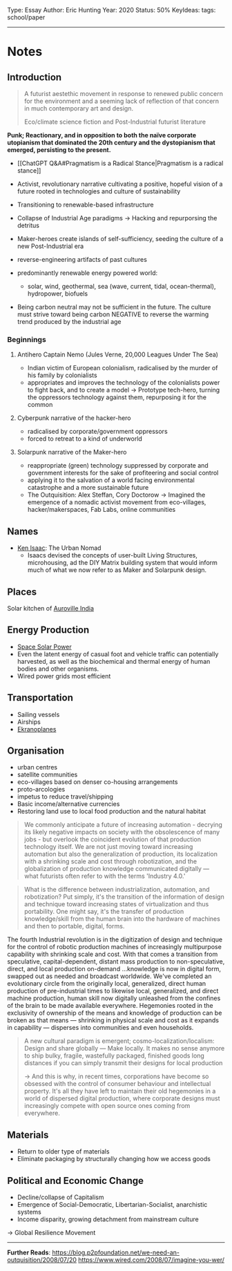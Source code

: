 
Type: Essay
Author: Eric Hunting
Year: 2020
Status: 50%
KeyIdeas: 
tags: school/paper 

___
# Notes
## Introduction

>A futurist aestethic movement in response to renewed public concern for the environment and a seeming lack of reflection of that concern in much contemporary art and design.
>
>Eco/climate science fiction and Post-Industrial futurist literature

**Punk; Reactionary, and in opposition to both the naïve corporate utopianism that dominated the 20th century and the dystopianism that emerged, persisting to the present.**

- [[ChatGPT Q&A#Pragmatism is a Radical Stance|Pragmatism is a radical stance]]
- Activist, revolutionary narrative cultivating a positive, hopeful vision of a future rooted in technologies and culture of sustainability 
- Transitioning to renewable-based infrastructure
- Collapse of Industrial Age paradigms &rarr; Hacking and repurporsing the detritus 
- Maker-heroes create islands of self-sufficiency, seeding the culture of a new Post-Industrial era
- reverse-engineering artifacts of past cultures
- predominantly renewable energy powered world:
	- solar, wind, geothermal, sea (wave, current, tidal, ocean-thermal), hydropower, biofuels

- Being carbon neutral may not be sufficient in the future. The culture must strive toward being carbon NEGATIVE to reverse the warming trend produced by the industrial age

### Beginnings

1. Antihero Captain Nemo (Jules Verne, 20,000 Leagues Under The Sea) 
	- Indian victim of European colonialism, radicalised by the murder of his family by colonialists
	- appropriates and improves the technology of the colonialists power to fight back, and to create a model
	&rarr; Prototype tech-hero, turning the oppressors technology against them, repurposing it for the common

2. Cyberpunk narrative of the hacker-hero
	- radicalised by corporate/government oppressors
	- forced to retreat to a kind of underworld

3. Solarpunk narrative of the Maker-hero
	- reappropriate (green) technology suppressed by corporate and government interests for the sake of profiteering and social control 
	- applying it to the salvation of a world facing environmental catastrophe and a more sustainable future
	- The Outquisition: Alex Steffan, Cory Doctorow &rarr; Imagined the emergence of a nomadic activist movement from eco-villages, hacker/makerspaces, Fab Labs, online communities

## Names 

- [Ken Isaac](https://metropolismag.com/profiles/ken-isaacs-wanted-retool-way-we-live/): The Urban Nomad
	- Isaacs devised the concepts of user-built Living Structures, microhousing, ad the DIY Matrix building system that would inform much of what we now refer to as Maker and Solarpunk design.

## Places

Solar kitchen of [Auroville India](https://auroville.org/)

## Energy Production

- [Space Solar Power](https://en.wikipedia.org/wiki/Space-based_solar_power)
- Even the latent energy of casual foot and vehicle traffic can potentially harvested, as well as the biochemical and thermal energy of human bodies and other organisms.
- Wired power grids most efficient


## Transportation

- Sailing vessels
- Airships
- [Ekranoplanes](https://en.wikipedia.org/wiki/Ground-effect_vehicle#2000-)


## Organisation

- urban centres
- satellite communities
- eco-villages based on denser co-housing arrangements
- proto-arcologies
- impetus to reduce travel/shipping
- Basic income/alternative currencies
- Restoring land use to local food production and the natural habitat

>We commonly anticipate a future of increasing automation - decrying its likely negative impacts on society with the obsolescence of many jobs - but overlook the coincident evolution of that production technology itself. We are not just moving toward increasing automation but also the generalization of production, its localization with a shrinking scale and cost through robotization, and the globalization of production knowledge communicated digitally — what futurists often refer to with the terms 'Industry 4.0.'

>What is the difference between industrialization, automation, and robotization? Put simply, it's the transition of the information of design and technique toward increasing states of virtualization and thus portability. One might say, it's the transfer of production knowledge/skill from the human brain into the hardware of machines and then to portable, digital, forms.
>
 The fourth Industrial revolution is in the digitization of design and technique for the control of robotic production machines of increasingly multipurpose capability with shrinking scale and cost. With that comes a transition from speculative, capital-dependent, distant mass production  to non-speculative, direct, and local production on-demand
 …knowledge is now in digital form, swapped out as needed and broadcast worldwide. We've completed an evolutionary circle from the originally local, generalized, direct human production of pre-industrial times to likewise local, generalized, and direct machine production, human skill now digitally unleashed from the confines of the brain to be made available everywhere. Hegemonies rooted in the exclusivity of ownership of the means and knowledge of production can be broken as that means — shrinking in physical scale and cost as it expands in capability — disperses into communities and even households.

>A new cultural paradigm is emergent; cosmo-localization/localism: Design and share globally — Make locally.
>It makes no sense anymore to ship bulky, fragile, wastefully packaged, finished goods long distances if you can simply transmit their designs for local production
>
>&rarr; And this is why, in recent times, corporations have become so obsessed with the control of consumer behaviour and intellectual property. It's all they have left to maintain their old hegemonies in a world of dispersed digital production, where corporate designs must increasingly compete with open source ones coming from everywhere.

## Materials

- Return to older type of materials
- Eliminate packaging by structurally changing how we access goods

## Political and Economic Change

- Decline/collapse of Capitalism
- Emergence of Social-Democratic, Libertarian-Socialist, anarchistic systems
- Income disparity, growing detachment from mainstream culture

&rarr; Global Resilience Movement

___

**Further Reads**:
https://blog.p2pfoundation.net/we-need-an-outquisition/2008/07/20
https://www.wired.com/2008/07/imagine-you-wer/

